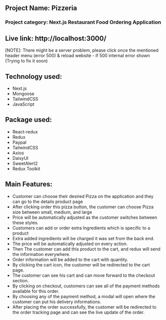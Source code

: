 ## Project Name: Pizzeria

### Project category: Next.js Restaurant Food Ordering Application

## Live link: http://localhost:3000/

[NOTE]: There might be a server problem, please click once the mentioned header menu (error 500) & reload website - if 500 internal error shown (Trying to fix it soon)

## Technology used:

- Next.js
- Mongoose
- TailwindCSS
- JavaScript

## Package used:

- React-redux
- Redux
- Paypal
- TailwindCSS
- Axios
- DaisyUI
- SweetAlert2
- Redux Toolkit

## Main Features:

- Customer can choose their desired Pizza on the application and they can go to the details product page
- After clicking order this pizza button, the customer can choose Pizza size between small, medium, and large
- Price will be automatically adjusted as the customer switches between these styles.
- Customers can add or order extra Ingredients which is specific to a product
- Extra added ingredients will be charged it was set from the back end.
- The price will be automatically adjusted on every action.
- Then The customer can add this product to the cart, and redux will send the information everywhere.
- Order information will be added to the cart with quantity.
- By clicking the cart icon, the customer will be redirected to the cart page.
- The customer can see his cart and can move forward to the checkout section.
- By clicking on checkout, customers can see all of the payment methods available for this order.
- By choosing any of the payment method, a modal will open where the customer can put his delivery informations.
- After placing the order successfully, the customer will be redirected to the order tracking page and can see the live update of the order.
